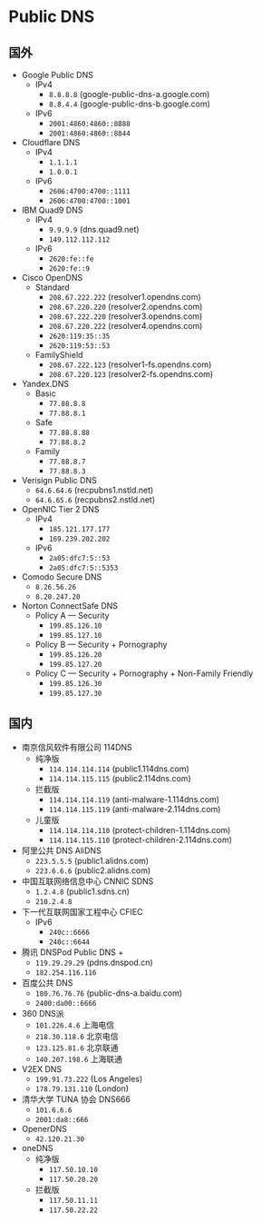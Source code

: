 # Public DNS

## 国外

- Google Public DNS
  - IPv4
    - `8.8.8.8` (google-public-dns-a.google.com)
    - `8.8.4.4` (google-public-dns-b.google.com)
  - IPv6
    - `2001:4860:4860::8888`
    - `2001:4860:4860::8844`
- Cloudflare DNS
  - IPv4
    - `1.1.1.1`
    - `1.0.0.1`
  - IPv6
    - `2606:4700:4700::1111`
    - `2606:4700:4700::1001`
- IBM Quad9 DNS
  - IPv4
    - `9.9.9.9` (dns.quad9.net)
    - `149.112.112.112`
  - IPv6
    - `2620:fe::fe`
    - `2620:fe::9`
- Cisco OpenDNS
  - Standard
    - `208.67.222.222` (resolver1.opendns.com)
    - `208.67.220.220` (resolver2.opendns.com)
    - `208.67.222.220` (resolver3.opendns.com)
    - `208.67.220.222` (resolver4.opendns.com)
    - `2620:119:35::35`
    - `2620:119:53::53`
  - FamilyShield
    - `208.67.222.123` (resolver1-fs.opendns.com)
    - `208.67.220.123` (resolver2-fs.opendns.com)
- Yandex.DNS
  - Basic
    - `77.88.8.8`
    - `77.88.8.1`
  - Safe
    - `77.88.8.88`
    - `77.88.8.2`
  - Family
    - `77.88.8.7`
    - `77.88.8.3`
- Verisign Public DNS
  - `64.6.64.6` (recpubns1.nstld.net)
  - `64.6.65.6` (recpubns2.nstld.net)
- OpenNIC Tier 2 DNS
  - IPv4
    - `185.121.177.177`
    - `169.239.202.202`
  - IPv6
    - `2a05:dfc7:5::53`
    - `2a05:dfc7:5::5353`
- Comodo Secure DNS
  - `8.26.56.26`
  - `8.20.247.20`
- Norton ConnectSafe DNS
  - Policy A — Security
    - `199.85.126.10`
    - `199.85.127.10`
  - Policy B — Security + Pornography
    - `199.85.126.20`
    - `199.85.127.20`
  - Policy C — Security + Pornography + Non-Family Friendly
    - `199.85.126.30`
    - `199.85.127.30`

## 国内

- 南京信风软件有限公司 114DNS
  - 纯净版
    - `114.114.114.114` (public1.114dns.com)
    - `114.114.115.115` (public2.114dns.com)
  - 拦截版
    - `114.114.114.119` (anti-malware-1.114dns.com)
    - `114.114.115.119` (anti-malware-2.114dns.com)
  - 儿童版
    - `114.114.114.110` (protect-children-1.114dns.com)
    - `114.114.115.110` (protect-children-2.114dns.com)
- 阿里公共 DNS AliDNS
  - `223.5.5.5` (public1.alidns.com)
  - `223.6.6.6` (public2.alidns.com)
- 中国互联网络信息中心 CNNIC SDNS
  - `1.2.4.8` (public1.sdns.cn)
  - `210.2.4.8`
- 下一代互联网国家工程中心 CFIEC
  - IPv6
    - `240c::6666`
    - `240c::6644`
- 腾讯 DNSPod Public DNS +
  - `119.29.29.29` (pdns.dnspod.cn)
  - `182.254.116.116`
- 百度公共 DNS
  - `180.76.76.76` (public-dns-a.baidu.com)
  - `2400:da00::6666`
- 360 DNS派
  - `101.226.4.6` 上海电信
  - `218.30.118.6` 北京电信
  - `123.125.81.6` 北京联通
  - `140.207.198.6` 上海联通
- V2EX DNS
  - `199.91.73.222` (Los Angeles)
  - `178.79.131.110` (London)
- 清华大学 TUNA 协会 DNS666
  - `101.6.6.6`
  - `2001:da8::666`
- OpenerDNS
  - `42.120.21.30`
- oneDNS
  - 纯净版
    - `117.50.10.10`
    - `117.50.20.20`
  - 拦截版
    - `117.50.11.11`
    - `117.50.22.22`
